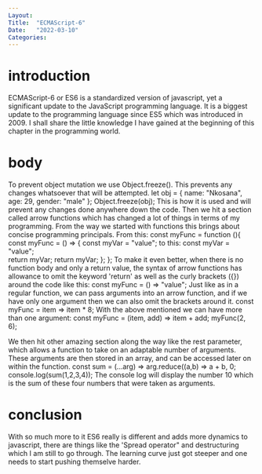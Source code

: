 ```yaml
---
Layout:
Title:  "ECMAScript-6"
Date:   "2022-03-10"
Categories:
---
```

# introduction
ECMAScript-6 or ES6 is a standardized version of javascript, yet a significant update to the JavaScript programming language. It is a biggest update to the programming language since ES5 which was introduced in 2009. I shall share the little knowledge I have gained at the beginning of this chapter in the programming world.



# body
To prevent object mutation we use Object.freeze(). This prevents any changes whatsoever that will be attempted. 
let obj = {
    name: "Nkosana",
    age: 29,
    gender: "male"
};
Object.freeze(obj);
This is how it is used and will prevent any changes done anywhere down the code. Then we hit a section called arrow functions which has changed a lot of things in terms of my programming. From the way we started with functions this brings about concise programming principals. From this:
const myFunc = function (){                                 const myFunc = () => {
    const myVar = "value";               to this:             const myVar = "value";               
    return myVar;                                             return myVar;
};                                                           };
To make it even better, when there is no function body and only a return value, the syntax of arrow functions has allowance to omit the keyword 'return' as well as the curly brackets ({}) around the code like this:
const myFunc = () => "value"; 
Just like as in a regular function, we can pass arguments into an arrow function, and if we have only one argument then we can also omit the brackets around it.
const myFunc = item => item * 8;
With the above mentioned we can have more than one argument:
const myFunc = (item, add) => item + add;
myFunc(2, 6);

We then hit other amazing section along the way like the rest parameter, which allows a function to take on an adaptable number of arguments. These arguments are then stored in an array, and can be accessed later on within the function.
const sum = (...arg) => arg.reduce((a,b) => a + b, 0;
console.log(sum(1,2,3,4)); The console log will display the number 10 which is the sum of these four numbers that were taken as arguments.   




# conclusion
With so much more to it ES6 really is different and adds more dynamics to javascript, there are things like the 'Spread operator" and destructuring which I am still to go through. The learning curve just got steeper and one needs to start pushing themselve harder. 